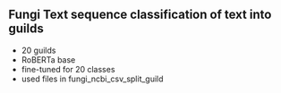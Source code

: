 ## Fungi Text sequence classification of text into guilds

* 20 guilds
* RoBERTa base
* fine-tuned for 20 classes
* used files in fungi_ncbi_csv_split_guild
